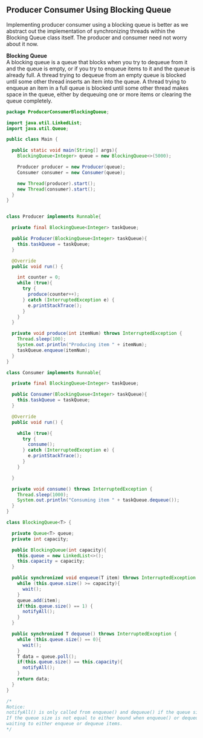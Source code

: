 ## Producer Consumer Using Blocking Queue

Implementing producer consumer using a blocking queue is better as we abstract out the implementation of synchronizing threads within the Blocking Queue class itself. The producer and consumer need not worry about it now.

**Blocking Queue**  
A blocking queue is a queue that blocks when you try to dequeue from it and the queue is empty, or if you try to enqueue items to it and the queue is already full. A thread trying to dequeue from an empty queue is blocked until some other thread inserts an item into the queue. A thread trying to enqueue an item in a full queue is blocked until some other thread makes space in the queue, either by dequeuing one or more items or clearing the queue completely.



```java
package ProducerConsumerBlockingQueue;

import java.util.LinkedList;
import java.util.Queue;

public class Main {

  public static void main(String[] args){
    BlockingQueue<Integer> queue = new BlockingQueue<>(5000);

    Producer producer = new Producer(queue);
    Consumer consumer = new Consumer(queue);

    new Thread(producer).start();
    new Thread(consumer).start();
  }
}


class Producer implements Runnable{

  private final BlockingQueue<Integer> taskQueue;

  public Producer(BlockingQueue<Integer> taskQueue){
    this.taskQueue = taskQueue;
  }

  @Override
  public void run() {

    int counter = 0;
    while (true){
      try {
        produce(counter++);
      } catch (InterruptedException e) {
        e.printStackTrace();
      }
    }
  }

  private void produce(int itemNum) throws InterruptedException {
    Thread.sleep(100);
    System.out.println("Producing item " + itemNum);
    taskQueue.enqueue(itemNum);
  }
}

class Consumer implements Runnable{

  private final BlockingQueue<Integer> taskQueue;

  public Consumer(BlockingQueue<Integer> taskQueue){
    this.taskQueue = taskQueue;
  }

  @Override
  public void run() {

    while (true){
      try {
        consume();
      } catch (InterruptedException e) {
        e.printStackTrace();
      }
    }

  }

  private void consume() throws InterruptedException {
    Thread.sleep(1000);
    System.out.println("Consuming item " + taskQueue.dequeue());
  }
}

class BlockingQueue<T> {

  private Queue<T> queue;
  private int capacity;

  public BlockingQueue(int capacity){
    this.queue = new LinkedList<>();
    this.capacity = capacity;
  }

  public synchronized void enqueue(T item) throws InterruptedException {
    while (this.queue.size() >= capacity){
      wait();
    }
    queue.add(item);
    if(this.queue.size() == 1) {
      notifyAll();
    }
  }

  public synchronized T dequeue() throws InterruptedException {
    while (this.queue.size() == 0){
      wait();
    }
    T data = queue.poll();
    if(this.queue.size() == this.capacity){
      notifyAll();
    }
    return data;
  }
}

/*
Notice:
notifyAll() is only called from enqueue() and dequeue() if the queue size is equal to the size bounds (0 or limit). 
If the queue size is not equal to either bound when enqueue() or dequeue() is called, there can be no threads 
waiting to either enqueue or dequeue items.
*/


```  


